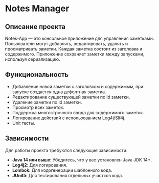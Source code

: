 # Notes Manager

## Описание проекта

Notes-App — это консольное приложение для управления заметками. Пользователи могут добавлять, редактировать, удалять и просматривать заметки. Каждая заметка состоит из заголовка и содержимого. Приложение сохраняет заметки между запусками, используя сериализацию.

## Функциональность

- Добавление новой заметки с заголовком и содержимым, при запуске создается одна дефолтная заметка.
- Редактирование существующей заметки по id заметки.
- Удаление заметки по id заметки.
- Просмотр всех заметок.
- Поддержка многострочного ввода для содержимого заметок.
- Логирование действий с использованием Log4j/Slf4j.
- Unit тесты.

## Зависимости

Для работы проекта требуются следующие зависимости:

- **Java 14 или выше**: Убедитесь, что у вас установлен Java JDK 14+.
- **Log4j2**: Для логирования.
- **Lombok**: Для кодогенерации шаблонного кода.
- **JUnit5**: Для тестирования отдельных участков кода.

